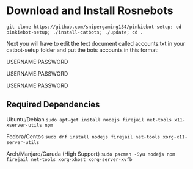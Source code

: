 # Download and Install Rosnebots

    git clone https://github.com/snipergaming134/pinkiebot-setup; cd pinkiebot-setup; ./install-catbots; ./update; cd .
    
Next you will have to edit the text document called accounts.txt in your catbot-setup folder and put the bots accounts in this format:

USERNAME:PASSWORD

USERNAME:PASSWORD

USERNAME:PASSWORD

## Required Dependencies
Ubuntu/Debian
`sudo apt-get install nodejs firejail net-tools x11-xserver-utils npm`

Fedora/Centos
`sudo dnf install nodejs firejail net-tools xorg-x11-server-utils`

Arch/Manjaro/Garuda (High Support)
`sudo pacman -Syu nodejs npm firejail net-tools xorg-xhost xorg-server-xvfb`

